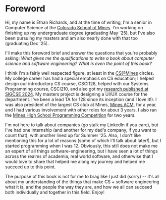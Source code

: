 # Foreword

Hi, my name is Ethan Richards, and at the time of writing, I'm a senior in
Computer Science at the [Colorado School of Mines](https://www.mines.edu). I'm 
working on finishing up my undergraduate degree (graduating May '25), but I've 
also been pursuing my masters and am also nearly done with that too (graduating Dec '25).

I'll make this foreword brief and answer the questions that you're probably
asking: *What gives me the qualifications to write a book about computer science
and software engineering? What is even the point of this book?*

I think I'm a fairly well respected figure, at least in the [CS@Mines](https://cs.mines.edu) 
circles. My college career has had a special emphasis on CS education; I helped design
our introductory CS course, CSCI128, helped with our Systems Programming course, CSCI210,
and also got my [research published at SIGCSE 2024](https://dl.acm.org/doi/10.1145/3626253.3635535).
My masters project is designing a UI/UX course for the department. I've been a lead TA for 128 since 
its inception (and I love it!). I was also president of the largest CS club at Mines, 
[Mines ACM](https://acm.mines.edu), for a year, and I had various involvement with other roles 
for about 3 years. I also ran the [Mines High School Programming Competition](https://mineshspc.com) 
for two years.

I'm not here to talk about companies (go stalk my LinkedIn if you care), but I've
had one internship (and another for my dad's company, if you want to count that), with
another lined up for Summer '25. Also, I don't like mentioning this for a lot of reasons 
(some of which I'll talk about later!), but I started programming when I was 12. 
Obviously, this still does not make me an expert of all things software-engineering, 
but I have seen a lot of things across the realms of academia, real world software,
and otherwise that I would love to share that helped me along my journey and 
helped me succeed up to this point.

The purpose of this book is not for me to brag like I just did (sorry) -- it's all about
my understanding of the things that make CS + software engineering what it is, and the
people the way they are, and how we all can succeed both individually and together in this field. Enjoy!
